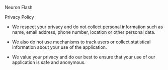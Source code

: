 
Neuron Flash

Privacy Policy

- We respect your privacy and do not collect personal information such as name, email address, phone number, location or other personal data.

- We also do not use mechanisms to track users or collect statistical information about your use of the application.

- We value your privacy and do our best to ensure that your use of our application is safe and anonymous.

